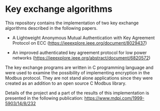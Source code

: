 # Key exchange algorithms

This repository contains the implementation of two key exchange algorithms described in the following papers.

- A Lightweight Anonymous Mutual Authentication with Key Agreement Protocol on ECC (https://ieeexplore.ieee.org/document/8029437)

- An improved authenticated key agreement protocol for low power networks (https://ieeexplore.ieee.org/abstract/document/6820572)

The key exchange programs are written in C programming language and were used to examine the possibility of implementing encryption in the Modbus protocol. They are not stand alone applications since they were created as an addition to an open source C Modbus library.

Details of the project and a part of the results of this implementation is presented in the following publication: https://www.mdpi.com/1999-5903/14/8/232
